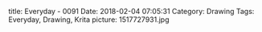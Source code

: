title: Everyday - 0091
Date: 2018-02-04 07:05:31
Category: Drawing
Tags: Everyday, Drawing, Krita
picture: 1517727931.jpg
